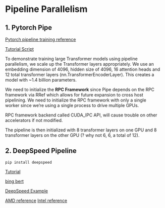 # Pipeline Parallelism

## 1. Pytorch Pipe
[Pytorch pipeline training reference](https://pytorch.org/tutorials/intermediate/pipeline_tutorial.html)

[Tutorial Script](./torch-pipeline-transformer.py)

To demonstrate training large Transformer models using pipeline parallelism, we scale up the Transformer layers appropriately. We use an embedding dimension of 4096, hidden size of 4096, 16 attention heads and 12 total transformer layers (nn.TransformerEncoderLayer). This creates a model with ~1.4 billion parameters.

We need to initialize the **RPC Framework** since Pipe depends on the RPC framework via RRef which allows for future expansion to cross host pipelining. We need to initialize the RPC framework with only a single worker since we’re using a single process to drive multiple GPUs.

RPC framework backend called CUDA_IPC API, will cause trouble on other accelerators if not modified.

The pipeline is then initialized with 8 transformer layers on one GPU and 8 transformer layers on the other GPU (? why not 6, 6, a total of 12).

## 2. DeepSpeed Pipeline
```pip install deepspeed```

[Tutorial](https://www.deepspeed.ai/tutorials/pipeline/)

[bing bert](https://github.com/microsoft/DeepSpeedExamples/tree/master/training/bing_bert)

[DeepSpeed Example](https://github.com/microsoft/DeepSpeedExamples/tree/master)

[AMD reference](https://cloudblogs.microsoft.com/opensource/2022/03/21/supporting-efficient-large-model-training-on-amd-instinct-gpus-with-deepspeed/)
[Intel reference]()
